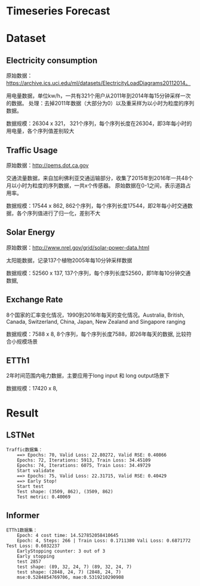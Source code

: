 # Timeseries Forecast

# Dataset
## Electricity consumption
原始数据：https://archive.ics.uci.edu/ml/datasets/ElectricityLoadDiagrams20112014。

用电量数据，单位kw/h，一共有321个用户从2011年到2014年每15分钟采样一次的数据。
处理：去掉2011年数据（大部分为0）以及重采样为以小时为粒度的序列数据。

数据规模：26304 x 321， 321个序列，每个序列长度在26304，即3年每小时的用电量，各个序列值差别较大

## Traffic Usage
原始数据：http://pems.dot.ca.gov

交通流量数据，来自加利佛利亚交通运输部分，收集了2015年到2016年一共48个月以小时为粒度的序列数据，一共x个传感器。
原始数据在0-1之间，表示道路占用率。

数据规模：17544 x 862, 862个序列，每个序列长度17544，即2年每小时交通数据，各个序列值进行了归一化，差别不大


## Solar Energy
原始数据：http://www.nrel.gov/grid/solar-power-data.html

太阳能数据，记录137个植物2005年每10分钟采样数据

数据规模：52560 x 137, 137个序列，每个序列长度52560，即1年每10分钟交通数据,

## Exchange Rate

8个国家的汇率变化情况，1990到2016年每天的变化情况。Australia, British, Canada, Switzerland, China, Japan, New Zealand and Singapore ranging

数据规模：7588 x 8, 8个序列，每个序列长度7588，即26年每天的数据, 比较符合小规模场景

## ETTh1
2年时间范围内电力数据，主要应用于long input 和 long output场景下

数据规模：17420 x 8,


# Result
## LSTNet
```
Traffic数据集：
    ==> Epochs: 70, Valid Loss: 22.80272, Valid RSE: 0.40866
    Epochs: 72, Iterations: 5913, Train Loss: 34.45109
    Epochs: 74, Iterations: 6075, Train Loss: 34.49729
    Start validate
    ==> Epochs: 75, Valid Loss: 22.31715, Valid RSE: 0.40429
    ==> Early Stop!
    Start test
    Test shape: (3509, 862), (3509, 862)
    Test metric: 0.40069
```

## Informer
```
ETTh1数据集：
    Epoch: 4 cost time: 14.527852058410645
    Epoch: 4, Steps: 266 | Train Loss: 0.1711380 Vali Loss: 0.6871772 Test Loss: 0.6032237
    EarlyStopping counter: 3 out of 3
    Early stopping
    test 2857
    test shape: (89, 32, 24, 7) (89, 32, 24, 7)
    test shape: (2848, 24, 7) (2848, 24, 7)
    mse:0.5284854769706, mae:0.5319210290908
```

